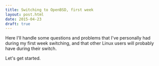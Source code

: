 ```yaml
---
title: Switching to OpenBSD, first week
layout: post.html
date: 2015-04-23
draft: true
---
```


Here I'll handle some questions and problems that I've personally had during my
first week switching, and that other Linux users will probably have during their
switch.

Let's get started.

## 
